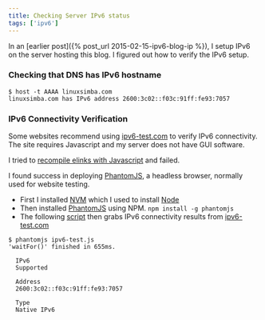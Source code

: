 ```yaml
---
title: Checking Server IPv6 status
tags: ['ipv6']
---
```


In an [earlier post]({% post_url 2015-02-15-ipv6-blog-ip %}), I setup IPv6 on
the server hosting this blog. I figured out how to verify the IPv6 setup.

### Checking that DNS has IPv6 hostname
```
$ host -t AAAA linuxsimba.com
linuxsimba.com has IPv6 address 2600:3c02::f03c:91ff:fe93:7057
```

### IPv6 Connectivity Verification
Some websites recommend using [ipv6-test.com](http://ipv6-test.com) to verify
IPv6 connectivity. The site requires Javascript and my server does not have GUI
software.

I tried to [recompile
elinks with
Javascript]('http://elinks.or.cz/documentation/html/manual.html-chunked/ch01s06.html') and failed.

I found success in deploying [PhantomJS](http://phantomjs.org/), a headless
browser, normally used for website testing.

* First I installed [NVM](https://github.com/creationix/nvm)
which I used to install [Node](http://nodejs.org)
* Then installed [PhantomJS](http://phantomjs.org) using NPM.
`npm install -g phantomjs`
* The following [script](https://gist.github.com/skamithi/6cb7e26975eb3ee472eb) then grabs IPv6 connectivity results from
[ipv6-test.com](http://ipv6-test.com)

```
$ phantomjs ipv6-test.js
'waitFor()' finished in 655ms.

  IPv6
  Supported

  Address
  2600:3c02::f03c:91ff:fe93:7057

  Type
  Native IPv6

```

